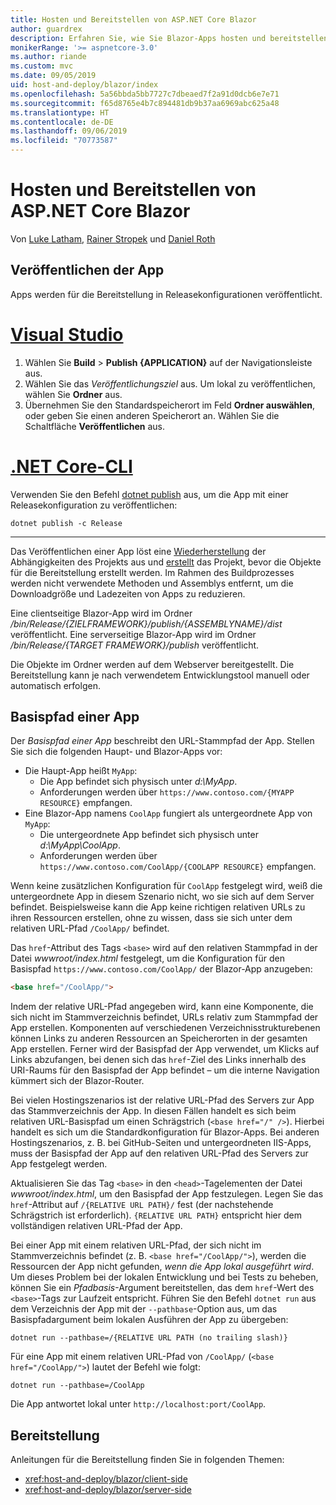 ```yaml
---
title: Hosten und Bereitstellen von ASP.NET Core Blazor
author: guardrex
description: Erfahren Sie, wie Sie Blazor-Apps hosten und bereitstellen.
monikerRange: '>= aspnetcore-3.0'
ms.author: riande
ms.custom: mvc
ms.date: 09/05/2019
uid: host-and-deploy/blazor/index
ms.openlocfilehash: 5a56bbda5bb7727c7dbeaed7f2a91d0dcb6e7e71
ms.sourcegitcommit: f65d8765e4b7c894481db9b37aa6969abc625a48
ms.translationtype: HT
ms.contentlocale: de-DE
ms.lasthandoff: 09/06/2019
ms.locfileid: "70773587"
---
```

# <a name="host-and-deploy-aspnet-core-blazor"></a>Hosten und Bereitstellen von ASP.NET Core Blazor

Von [Luke Latham](https://github.com/guardrex), [Rainer Stropek](https://www.timecockpit.com) und [Daniel Roth](https://github.com/danroth27)

## <a name="publish-the-app"></a>Veröffentlichen der App

Apps werden für die Bereitstellung in Releasekonfigurationen veröffentlicht.

# <a name="visual-studiotabvisual-studio"></a>[Visual Studio](#tab/visual-studio)

1. Wählen Sie **Build** > **Publish {APPLICATION}** auf der Navigationsleiste aus.
1. Wählen Sie das *Veröffentlichungsziel* aus. Um lokal zu veröffentlichen, wählen Sie **Ordner** aus.
1. Übernehmen Sie den Standardspeicherort im Feld **Ordner auswählen**, oder geben Sie einen anderen Speicherort an. Wählen Sie die Schaltfläche **Veröffentlichen** aus.

# <a name="net-core-clitabnetcore-cli"></a>[.NET Core-CLI](#tab/netcore-cli)

Verwenden Sie den Befehl [dotnet publish](/dotnet/core/tools/dotnet-publish) aus, um die App mit einer Releasekonfiguration zu veröffentlichen:

```console
dotnet publish -c Release
```

---

Das Veröffentlichen einer App löst eine [Wiederherstellung](/dotnet/core/tools/dotnet-restore) der Abhängigkeiten des Projekts aus und [erstellt](/dotnet/core/tools/dotnet-build) das Projekt, bevor die Objekte für die Bereitstellung erstellt werden. Im Rahmen des Buildprozesses werden nicht verwendete Methoden und Assemblys entfernt, um die Downloadgröße und Ladezeiten von Apps zu reduzieren.

Eine clientseitige Blazor-App wird im Ordner */bin/Release/{ZIELFRAMEWORK}/publish/{ASSEMBLYNAME}/dist* veröffentlicht. Eine serverseitige Blazor-App wird im Ordner */bin/Release/{TARGET FRAMEWORK}/publish* veröffentlicht.

Die Objekte im Ordner werden auf dem Webserver bereitgestellt. Die Bereitstellung kann je nach verwendetem Entwicklungstool manuell oder automatisch erfolgen.

## <a name="app-base-path"></a>Basispfad einer App

Der *Basispfad einer App* beschreibt den URL-Stammpfad der App. Stellen Sie sich die folgenden Haupt- und Blazor-Apps vor:

* Die Haupt-App heißt `MyApp`:
  * Die App befindet sich physisch unter *d:\\MyApp*.
  * Anforderungen werden über `https://www.contoso.com/{MYAPP RESOURCE}` empfangen.
* Eine Blazor-App namens `CoolApp` fungiert als untergeordnete App von `MyApp`:
  * Die untergeordnete App befindet sich physisch unter *d:\\MyApp\\CoolApp*.
  * Anforderungen werden über `https://www.contoso.com/CoolApp/{COOLAPP RESOURCE}` empfangen.

Wenn keine zusätzlichen Konfiguration für `CoolApp` festgelegt wird, weiß die untergeordnete App in diesem Szenario nicht, wo sie sich auf dem Server befindet. Beispielsweise kann die App keine richtigen relativen URLs zu ihren Ressourcen erstellen, ohne zu wissen, dass sie sich unter dem relativen URL-Pfad `/CoolApp/` befindet.

Das `href`-Attribut des Tags `<base>` wird auf den relativen Stammpfad in der Datei *wwwroot/index.html* festgelegt, um die Konfiguration für den Basispfad `https://www.contoso.com/CoolApp/` der Blazor-App anzugeben:

```html
<base href="/CoolApp/">
```

Indem der relative URL-Pfad angegeben wird, kann eine Komponente, die sich nicht im Stammverzeichnis befindet, URLs relativ zum Stammpfad der App erstellen. Komponenten auf verschiedenen Verzeichnisstrukturebenen können Links zu anderen Ressourcen an Speicherorten in der gesamten App erstellen. Ferner wird der Basispfad der App verwendet, um Klicks auf Links abzufangen, bei denen sich das `href`-Ziel des Links innerhalb des URI-Raums für den Basispfad der App befindet – um die interne Navigation kümmert sich der Blazor-Router.

Bei vielen Hostingszenarios ist der relative URL-Pfad des Servers zur App das Stammverzeichnis der App. In diesen Fällen handelt es sich beim relativen URL-Basispfad um einen Schrägstrich (`<base href="/" />`). Hierbei handelt es sich um die Standardkonfiguration für Blazor-Apps. Bei anderen Hostingszenarios, z. B. bei GitHub-Seiten und untergeordneten IIS-Apps, muss der Basispfad der App auf den relativen URL-Pfad des Servers zur App festgelegt werden.

Aktualisieren Sie das Tag `<base>` in den `<head>`-Tagelementen der Datei *wwwroot/index.html*, um den Basispfad der App festzulegen. Legen Sie das `href`-Attribut auf `/{RELATIVE URL PATH}/` fest (der nachstehende Schrägstrich ist erforderlich). `{RELATIVE URL PATH}` entspricht hier dem vollständigen relativen URL-Pfad der App.

Bei einer App mit einem relativen URL-Pfad, der sich nicht im Stammverzeichnis befindet (z. B. `<base href="/CoolApp/">`), werden die Ressourcen der App nicht gefunden, *wenn die App lokal ausgeführt wird*. Um dieses Problem bei der lokalen Entwicklung und bei Tests zu beheben, können Sie ein *Pfadbasis*-Argument bereitstellen, das dem `href`-Wert des `<base>`-Tags zur Laufzeit entspricht. Führen Sie den Befehl `dotnet run` aus dem Verzeichnis der App mit der `--pathbase`-Option aus, um das Basispfadargument beim lokalen Ausführen der App zu übergeben:

```console
dotnet run --pathbase=/{RELATIVE URL PATH (no trailing slash)}
```

Für eine App mit einem relativen URL-Pfad von `/CoolApp/` (`<base href="/CoolApp/">`) lautet der Befehl wie folgt:

```console
dotnet run --pathbase=/CoolApp
```

Die App antwortet lokal unter `http://localhost:port/CoolApp`.

## <a name="deployment"></a>Bereitstellung

Anleitungen für die Bereitstellung finden Sie in folgenden Themen:

* <xref:host-and-deploy/blazor/client-side>
* <xref:host-and-deploy/blazor/server-side>

